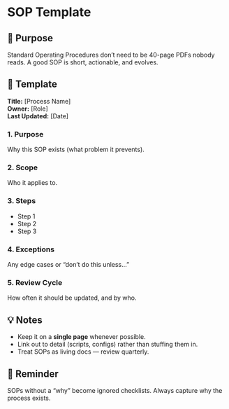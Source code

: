 # SOP Template

## 🎯 Purpose
Standard Operating Procedures don’t need to be 40-page PDFs nobody reads. A good SOP is short, actionable, and evolves.

## 📂 Template

**Title:** [Process Name]  
**Owner:** [Role]  
**Last Updated:** [Date]  

### 1. Purpose
Why this SOP exists (what problem it prevents).  

### 2. Scope
Who it applies to.  

### 3. Steps
- Step 1  
- Step 2  
- Step 3  

### 4. Exceptions
Any edge cases or “don’t do this unless…”  

### 5. Review Cycle
How often it should be updated, and by who.  

## 💡 Notes
- Keep it on a **single page** whenever possible.  
- Link out to detail (scripts, configs) rather than stuffing them in.  
- Treat SOPs as living docs — review quarterly.

## 📝 Reminder
SOPs without a “why” become ignored checklists. Always capture why the process exists.  

